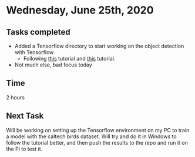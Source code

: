 # Wednesday, June 25th, 2020

## Tasks completed

* Added a Tensorflow directory to start working on the object detection with Tensorflow
	* Following [this](https://github.com/EdjeElectronics/TensorFlow-Lite-Object-Detection-on-Android-and-Raspberry-Pi#step-1-train-quantized-ssd-mobilenet-model-and-export-frozen-tensorflow-lite-graph) tutorial and [this](https://github.com/EdjeElectronics/TensorFlow-Object-Detection-API-Tutorial-Train-Multiple-Objects-Windows-10#1-install-anaconda-cuda-and-cudnn) tutorial.
* Not much else, bad focus today

## Time
2 hours

## Next Task

Will be working on setting up the Tensorflow environment on my PC to train a model with the caltech birds dataset. Will try and do it in Windows to follow the tutorial better, and then push the results to the repo and run it on the Pi to test it.
